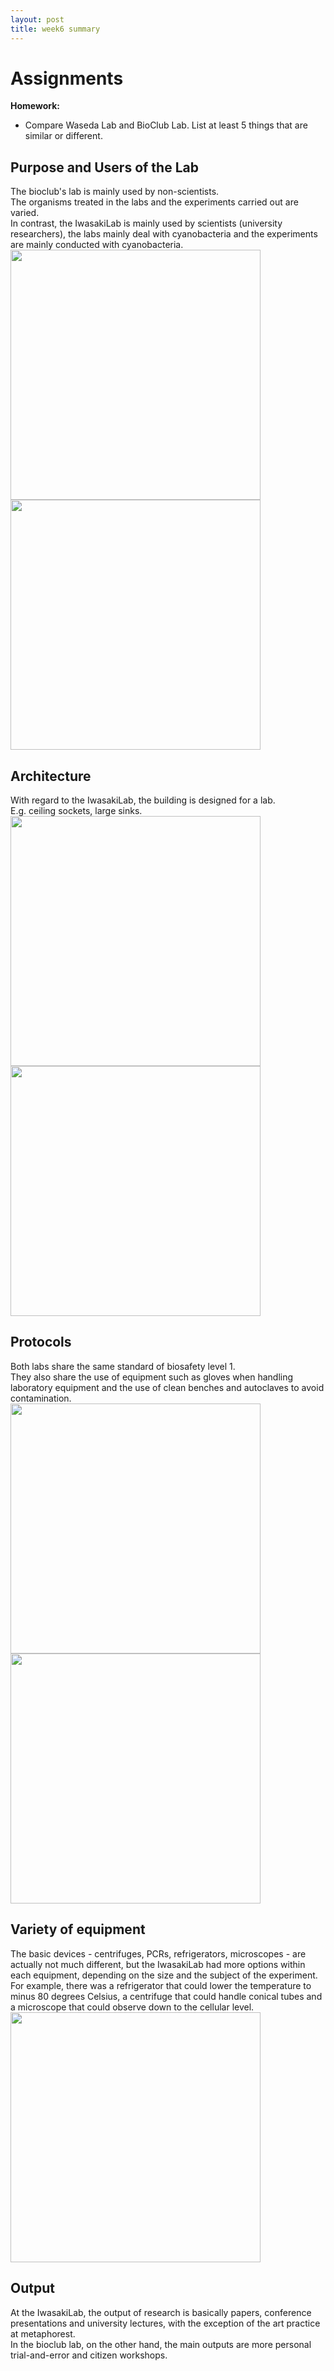```yaml
---
layout: post
title: week6 summary
---
```


# Assignments  
**Homework:**  
- Compare Waseda Lab and BioClub Lab. List at least 5 things that are similar or different. 
  
## Purpose and Users of the Lab    
The bioclub's lab is mainly used by non-scientists.  
The organisms treated in the labs and the experiments carried out are varied.  
In contrast, the IwasakiLab is mainly used by scientists (university researchers), the labs mainly deal with cyanobacteria and the experiments are mainly conducted with cyanobacteria.  
<img src="{{ site.baseurl }}/images/week6_sum-01.jpg" alt="" width="400"/>  
<img src="{{ site.baseurl }}/images/week6_sum-02.jpg" alt="" width="400"/>  
  
## Architecture  
With regard to the IwasakiLab, the building is designed for a lab.  
E.g. ceiling sockets, large sinks.  
<img src="{{ site.baseurl }}/images/week6_sum-03.jpg" alt="" width="400"/>   
<img src="{{ site.baseurl }}/images/week6_sum-04.jpg" alt="" width="400"/>  
  
## Protocols
Both labs share the same standard of biosafety level 1.  
They also share the use of equipment such as gloves when handling laboratory equipment and the use of clean benches and autoclaves to avoid contamination.  
<img src="{{ site.baseurl }}/images/week6_sum-05.jpg" alt="" width="400"/>  
<img src="{{ site.baseurl }}/images/week6_sum-06.jpg" alt="" width="400"/>  
  
## Variety of equipment  
The basic devices - centrifuges, PCRs, refrigerators, microscopes - are actually not much different, but the IwasakiLab had more options within each equipment, depending on the size and the subject of the experiment. For example, there was a refrigerator that could lower the temperature to minus 80 degrees Celsius, a centrifuge that could handle conical tubes and a microscope that could observe down to the cellular level.   
<img src="{{ site.baseurl }}/images/week6_sum-07.jpg" alt="" width="400"/>  
  
## Output   
At the IwasakiLab, the output of research is basically papers, conference presentations and university lectures, with the exception of the art practice at metaphorest.  
In the bioclub lab, on the other hand, the main outputs are more personal trial-and-error and citizen workshops.  